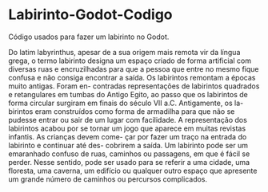 # Labirinto-Godot-Codigo
Código usados para fazer um labirinto no Godot.


Do latim labyrinthus, apesar de a sua origem mais remota
vir da língua grega, o termo labirinto designa um espaço criado
de forma artificial com diversas ruas e encruzilhadas para que a
pessoa que entre no mesmo fique confusa e não consiga encontrar
a saída.
Os labirintos remontam a épocas muito antigas. Foram en-
contradas representações de labirintos quadrados e retangulares
em tumbas do Antigo Egito, ao passo que os labirintos de forma
circular surgiram em finais do século VII a.C. Antigamente, os la-
birintos eram construídos como forma de armadilha para que não
se pudesse entrar ou sair de um lugar com facilidade.
A representação dos labirintos acabou por se tornar um jogo
que aparece em muitas revistas infantis. As crianças devem come-
çar por fazer um traço na entrada do labirinto e continuar até des-
cobrirem a saída. Um labirinto pode ser um emaranhado confuso
de ruas, caminhos ou passagens, em que é fácil se perder. Nesse
sentido, pode ser usado para se referir a uma cidade, uma floresta,
uma caverna, um edifício ou qualquer outro espaço que apresente
um grande número de caminhos ou percursos complicados.
